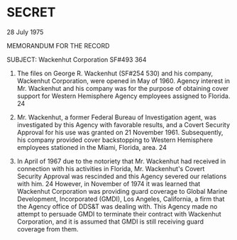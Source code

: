 # SECRET

28 July 1975

MEMORANDUM FOR THE RECORD

SUBJECT: Wackenhut Corporation
SF#493 364

1. The files on George R. Wackenhut (SF#254 530) and his company, Wackenhut Corporation, were opened in May of 1960. Agency interest in Mr. Wackenhut and his company was for the purpose of obtaining cover support for Western Hemisphere Agency employees assigned to Florida. 24

2. Mr. Wackenhut, a former Federal Bureau of Investigation agent, was investigated by this Agency with favorable results, and a Covert Security Approval for his use was granted on 21 November 1961. Subsequently, his company provided cover backstopping to Western Hemisphere employees stationed in the Miami, Florida, area. 24

3. In April of 1967 due to the notoriety that Mr. Wackenhut had received in connection with his activities in Florida, Mr. Wackenhut's Covert Security Approval was rescinded and this Agency severed our relations with him. 24 However, in November of 1974 it was learned that Wackenhut Corporation was providing guard coverage to Global Marine Development, Incorporated (GMDI), Los Angeles, California, a firm that the Agency office of DDS&T was dealing with. This Agency made no attempt to persuade GMDI to terminate their contract with Wackenhut Corporation, and it is assumed that GMDI is still receiving guard coverage from them.
